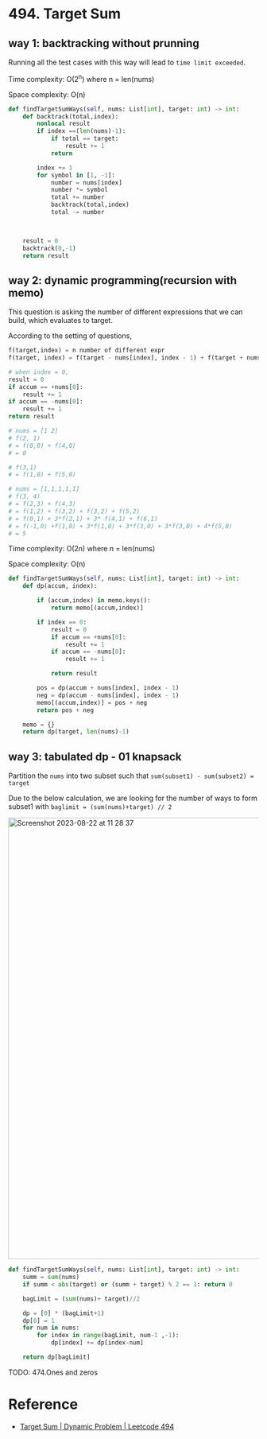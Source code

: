 # 494. Target Sum
## way 1: backtracking without prunning
Running all the test cases with this way will lead to `time limit exceeded`.

Time complexity: O(2<sup>n</sup>) where n = len(nums)

Space complexity: O(n)

```PYTHON
def findTargetSumWays(self, nums: List[int], target: int) -> int:
    def backtrack(total,index):
        nonlocal result
        if index ==(len(nums)-1):
            if total == target:
                result += 1
            return

        index += 1
        for symbol in [1, -1]:
            number = nums[index]
            number *= symbol
            total += number
            backtrack(total,index)
            total -= number

    

    result = 0
    backtrack(0,-1)
    return result 
```

## way 2: dynamic programming(recursion with memo)
This question is asking the number of different expressions that we can build, which evaluates to target.

According to the setting of questions, 

```PYTHON
f(target,index) = n number of different expr
f(target, index) = f(target - nums[index], index - 1) + f(target + nums[index], index - 1)

# when index = 0, 
result = 0
if accum == +nums[0]:
    result += 1
if accum == -nums[0]:
    result += 1
return result 

# nums = [1 2]
# f(2, 1)
# = f(0,0) + f(4,0)
# = 0

# f(3,1)
# = f(1,0) + f(5,0)

# nums = [1,1,1,1,1]
# f(3, 4)
# = f(2,3) + f(4,3) 
# = f(1,2) + f(3,2) + f(3,2) + f(5,2)
# = f(0,1) + 3*f(2,1) + 3* f(4,1) + f(6,1)
# = f(-1,0) +f(1,0) + 3*f(1,0) + 3*f(3,0) + 3*f(3,0) + 4*f(5,0)           + f(7,0)
# = 5
```

Time complexity: O(2n) where n = len(nums) 

Space complexity: O(n)

```PYTHON
def findTargetSumWays(self, nums: List[int], target: int) -> int:
    def dp(accum, index):

        if (accum,index) in memo.keys():
            return memo[(accum,index)]

        if index == 0:
            result = 0
            if accum == +nums[0]:
                result += 1
            if accum == -nums[0]:
                result += 1

            return result

        pos = dp(accum + nums[index], index - 1)
        neg = dp(accum - nums[index], index - 1)
        memo[(accum,index)] = pos + neg
        return pos + neg

    memo = {}
    return dp(target, len(nums)-1)
```
## way 3: tabulated dp - 01 knapsack
Partition the `nums` into two subset such that `sum(subset1) - sum(subset2) = target`

Due to the below calculation, we are looking for the number of ways to form subset1 with `baglimit = (sum(nums)+target) // 2`

<img width="888" alt="Screenshot 2023-08-22 at 11 28 37" src="https://github.com/abc12345d/algorithm_practice/assets/44512722/5267de1e-2851-42b5-a915-80dfc279c074">

```PYTHON
def findTargetSumWays(self, nums: List[int], target: int) -> int:
    summ = sum(nums)
    if summ < abs(target) or (summ + target) % 2 == 1: return 0

    bagLimit = (sum(nums)+ target)//2

    dp = [0] * (bagLimit+1)
    dp[0] = 1
    for num in nums:
        for index in range(bagLimit, num-1 ,-1):
            dp[index] += dp[index-num] 

    return dp[bagLimit] 
```

TODO:  474.Ones and zeros

# Reference
- [Target Sum | Dynamic Problem | Leetcode 494](https://www.youtube.com/watch?v=hqGa65Rp5LQ)
